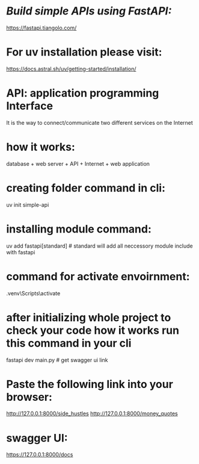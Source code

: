 # ***Build simple APIs using FastAPI:***
https://fastapi.tiangolo.com/

# For uv installation please visit:
https://docs.astral.sh/uv/getting-started/installation/


# API: application programming Interface
It is the way to connect/communicate two different services on the Internet


# how it works:
database + web server + API + Internet + web application


# creating folder command in cli:
uv init simple-api

# installing module command:
uv add fastapi[standard] # standard will add all neccessory module include with fastapi

# command for activate envoirnment:
.venv\Scripts\activate

# after initializing whole project to check your code how it works run this command in your cli
fastapi dev main.py # get swagger ui link

# Paste the following link into your browser:
http://127.0.0.1:8000/side_hustles
http://127.0.0.1:8000/money_quotes

# swagger UI:
https://127.0.0.1:8000/docs

